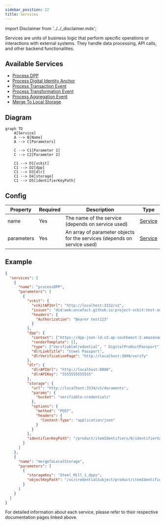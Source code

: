```yaml
---
sidebar_position: 22
title: Services
---
```


import Disclaimer from '../../\_disclaimer.mdx';

<Disclaimer />
<!-- TODO: Implement Process Object event -->
Services are units of business logic that perform specific operations or interactions with external systems. They handle data processing, API calls, and other backend functionalities.

## Available Services

<!-- TODO: Implement processConformityCredential service -->

- [Process DPP](./process-dpp)
- [Process Digital Identity Anchor](./process-digital-identity-anchor)
- [Process Transaction Event](./process-transaction-event)
- [Process Transformation Event](./process-transformation-event)
- [Process Aggregation Event](./process-aggregation-event)
- [Merge To Local Storage](./merge-to-local-storage)

## Diagram

```mermaid
graph TD
    A[Service]
    A --> B[Name]
    A --> C[Parameters]

    C --> C1[Parameter 1]
    C --> C2[Parameter 2]

    C1 --> D1[vckit]
    C1 --> D2[dpp]
    C1 --> D3[dlr]
    C1 --> D4[storage]
    C1 --> D5[identifierKeyPath]
```

## Config

| Property   | Required | Description                                                              | Type                           |
| ---------- | -------- | ------------------------------------------------------------------------ | ------------------------------ |
| name       | Yes      | The name of the service (depends on service used)                        | [Service](#available-services) |
| parameters | Yes      | An array of parameter objects for the services (depends on service used) | [Service](#available-services) |

## Example

```json
{
  "services": [
    {
      "name": "processDPP",
      "parameters": [
        {
          "vckit": {
            "vckitAPIUrl": "http://localhost:3332/v2",
            "issuer": "did:web:uncefact.github.io:project-vckit:test-and-development",
            "headers": {
              "Authorization": "Bearer test123"
            }
          },
          "dpp": {
            "context": ["https://dpp-json-ld.s3.ap-southeast-2.amazonaws.com/dppld.json"],
            "renderTemplate": [],
            "type": ["VerifiableCredential", " DigitalProductPassport"],
            "dlrLinkTitle": "Steel Passport",
            "dlrVerificationPage": "http://localhost:3000/verify"
          },
          "dlr": {
            "dlrAPIUrl": "http://localhost:8080",
            "dlrAPIKey": "5555555555555"
          },
          "storage": {
            "url": "http://localhost:3334/v1/documents",
            "params": {
              "bucket": "verifiable-credentials"
            },
            "options": {
              "method": "POST",
              "headers": {
                "Content-Type": "application/json"
              }
            }
          },
          "identifierKeyPath": "/product/itemIdentifiers/0/identifierValue"
        }
      ]
    },
    {
      "name": "mergeToLocalStorage",
      "parameters": [
        {
          "storageKey": "Steel_Mill_1_dpps",
          "objectKeyPath": "/vc/credentialSubject/product/itemIdentifiers/0/identifierValue"
        }
      ]
    }
  ]
}
```

For detailed information about each service, please refer to their respective documentation pages linked above.
